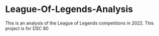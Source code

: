 # League-Of-Legends-Analysis
This is an analysis of the League of Legends competitions in 2022. This project is for DSC 80
